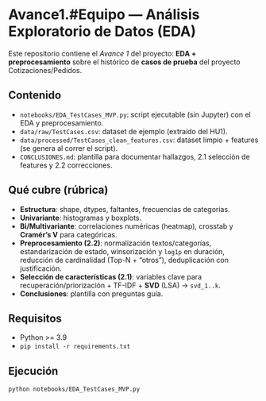 # Avance1.#Equipo — Análisis Exploratorio de Datos (EDA)

Este repositorio contiene el *Avance 1* del proyecto: **EDA + preprocesamiento** sobre el histórico de **casos de prueba** del proyecto Cotizaciones/Pedidos.

## Contenido
- `notebooks/EDA_TestCases_MVP.py`: script ejecutable (sin Jupyter) con el EDA y preprocesamiento.
- `data/raw/TestCases.csv`: dataset de ejemplo (extraído del HU1).
- `data/processed/TestCases_clean_features.csv`: dataset limpio + features (se genera al correr el script).
- `CONCLUSIONES.md`: plantilla para documentar hallazgos, 2.1 selección de features y 2.2 correcciones.

## Qué cubre (rúbrica)
- **Estructura**: shape, dtypes, faltantes, frecuencias de categorías.
- **Univariante**: histogramas y boxplots.
- **Bi/Multivariante**: correlaciones numéricas (heatmap), crosstab y **Cramér’s V** para categóricas.
- **Preprocesamiento (2.2)**: normalización textos/categorías, estandarización de estado, winsorización y `log1p` en duración, reducción de cardinalidad (Top-N + “otros”), deduplicación con justificación.
- **Selección de características (2.1)**: variables clave para recuperación/priorización + TF-IDF + **SVD** (LSA) → `svd_1..k`.
- **Conclusiones**: plantilla con preguntas guía.

## Requisitos
- Python >= 3.9  
- `pip install -r requirements.txt`

## Ejecución
```bash
python notebooks/EDA_TestCases_MVP.py